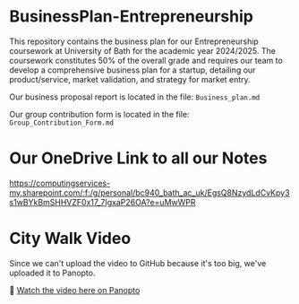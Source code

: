 # BusinessPlan-Entrepreneurship

This repository contains the business plan for our Entrepreneurship coursework at University of Bath for the academic year 2024/2025. The coursework constitutes 50% of the overall grade and requires our team to develop a comprehensive business plan for a startup, detailing our product/service, market validation, and strategy for market entry.

Our business proposal report is located in the file: `Business_plan.md`

Our group contribution form is located in the file: `Group_Contribution_Form.md`

# Our OneDrive Link to all our Notes

https://computingservices-my.sharepoint.com/:f:/g/personal/bc940_bath_ac_uk/EgsQ8NzydLdCvKpy3s1wBYkBmSHHVZF0x17_7IgxaP26OA?e=uMwWPR

# City Walk Video

Since we can't upload the video to GitHub because it's too big, we've uploaded it to Panopto.

🔗 [Watch the video here on Panopto](https://uniofbath.cloud.panopto.eu/Panopto/Pages/Viewer.aspx?id=0a28ca57-869c-496c-b6a3-b2c700de05ef)
